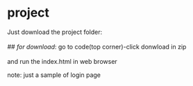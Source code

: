 # project
Just download the project folder:
<br> <br>
  *## for download*: go to code(top corner)-click
                donwload in zip
<br><br>
and run the index.html in web browser

note:
  just a sample of login page
